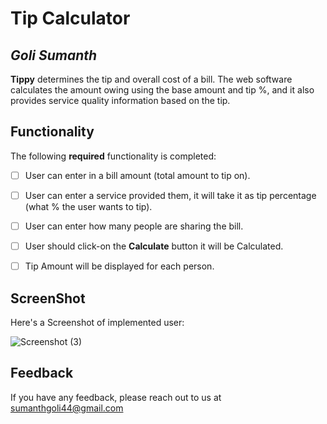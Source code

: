 # Tip Calculator 

## *Goli Sumanth*

**Tippy** determines the tip and overall cost of a bill. The web software calculates the amount owing using the base amount and tip %, and it also provides service quality information based on the tip.


## Functionality 

The following **required** functionality is completed:

* [ ] User can enter in a bill amount (total amount to tip on).
* [ ] User can enter a service provided them, it will take it as tip percentage (what % the user wants to tip).
* [ ] User can enter how many people are sharing the bill.
* [ ] User should click-on the **Calculate** button it will be Calculated.
* [ ] Tip Amount will be displayed for each person.
 

## ScreenShot

Here's a Screenshot of implemented user:

![Screenshot (3)](https://user-images.githubusercontent.com/97581461/182030485-f868ea9f-7bd7-47b2-8dec-0174f02b6b18.png)

## Feedback

If you have any feedback, please reach out to us at sumanthgoli44@gmail.com
